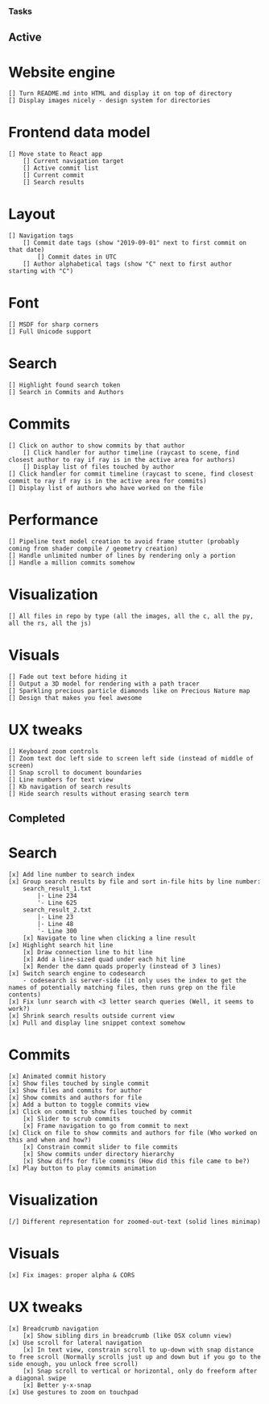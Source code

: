 ### Tasks


## Active


# Website engine
    [] Turn README.md into HTML and display it on top of directory
    [] Display images nicely - design system for directories

# Frontend data model
    [] Move state to React app
        [] Current navigation target
        [] Active commit list
        [] Current commit
        [] Search results

# Layout
    [] Navigation tags
        [] Commit date tags (show "2019-09-01" next to first commit on that date) 
            [] Commit dates in UTC
        [] Author alphabetical tags (show "C" next to first author starting with "C")

# Font
    [] MSDF for sharp corners
    [] Full Unicode support

# Search
    [] Highlight found search token
    [] Search in Commits and Authors

# Commits
    [] Click on author to show commits by that author
        [] Click handler for author timeline (raycast to scene, find closest author to ray if ray is in the active area for authors)
        [] Display list of files touched by author
    [] Click handler for commit timeline (raycast to scene, find closest commit to ray if ray is in the active area for commits)
    [] Display list of authors who have worked on the file

# Performance
    [] Pipeline text model creation to avoid frame stutter (probably coming from shader compile / geometry creation)
    [] Handle unlimited number of lines by rendering only a portion
    [] Handle a million commits somehow

# Visualization
    [] All files in repo by type (all the images, all the c, all the py, all the rs, all the js)

# Visuals
    [] Fade out text before hiding it
    [] Output a 3D model for rendering with a path tracer
    [] Sparkling precious particle diamonds like on Precious Nature map
    [] Design that makes you feel awesome

# UX tweaks
    [] Keyboard zoom controls
    [] Zoom text doc left side to screen left side (instead of middle of screen)
    [] Snap scroll to document boundaries
    [] Line numbers for text view
    [] Kb navigation of search results
    [] Hide search results without erasing search term




## Completed


# Search
    [x] Add line number to search index
    [x] Group search results by file and sort in-file hits by line number:
        search_result_1.txt
            |- Line 234
            '- Line 625
        search_result_2.txt
            |- Line 23
            |- Line 48
            '- Line 300
        [x] Navigate to line when clicking a line result
    [x] Highlight search hit line
        [x] Draw connection line to hit line 
        [x] Add a line-sized quad under each hit line
        [x] Render the damn quads properly (instead of 3 lines)
    [x] Switch search engine to codesearch
        - codesearch is server-side (it only uses the index to get the names of potentially matching files, then runs grep on the file contents)
    [x] Fix lunr search with <3 letter search queries (Well, it seems to work?)
    [x] Shrink search results outside current view
    [x] Pull and display line snippet context somehow

# Commits
    [x] Animated commit history
    [x] Show files touched by single commit
    [x] Show files and commits for author
    [x] Show commits and authors for file
    [x] Add a button to toggle commits view
    [x] Click on commit to show files touched by commit
        [x] Slider to scrub commits
        [x] Frame navigation to go from commit to next
    [x] Click on file to show commits and authors for file (Who worked on this and when and how?)
        [x] Constrain commit slider to file commits
        [x] Show commits under directory hierarchy
        [x] Show diffs for file commits (How did this file came to be?)
    [x] Play button to play commits animation

# Visualization
    [/] Different representation for zoomed-out-text (solid lines minimap)

# Visuals
    [x] Fix images: proper alpha & CORS

# UX tweaks
    [x] Breadcrumb navigation
        [x] Show sibling dirs in breadcrumb (like OSX column view)
    [x] Use scroll for lateral navigation
        [x] In text view, constrain scroll to up-down with snap distance to free scroll (Normally scrolls just up and down but if you go to the side enough, you unlock free scroll)
        [x] Snap scroll to vertical or horizontal, only do freeform after a diagonal swipe
        [x] Better y-x-snap
    [x] Use gestures to zoom on touchpad